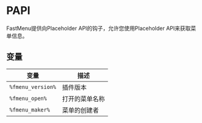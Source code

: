 # PAPI
FastMenu提供向Placeholder API的钩子，允许您使用Placeholder API来获取菜单信息。
## 变量
| 变量 | 描述 |
| --- | --- |
| `%fmenu_version%` | 插件版本 |
| `%fmenu_open%` | 打开的菜单名称 |
| `%fmenu_maker%` | 菜单的创建者|